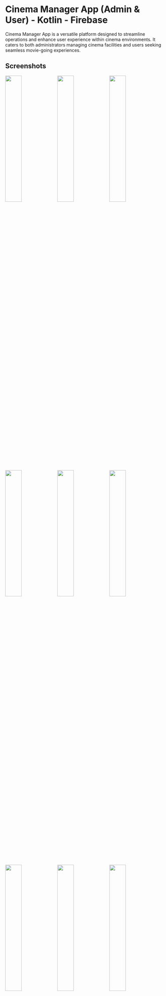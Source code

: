 ﻿# Cinema Manager App (Admin & User) - Kotlin - Firebase
Cinema Manager App is a versatile platform designed to streamline operations and enhance user experience within cinema environments. It caters to both administrators managing cinema facilities and users seeking seamless movie-going experiences.

## Screenshots

<img alt="" src="https://github.com/nghiakma/CinemaApp-Kotlin-Firebase/assets/98259551/af5b4e2e-d13c-4364-a38f-05edbfe4ec4e" width="32%"> <img alt="" src="https://github.com/nghiakma/CinemaApp-Kotlin-Firebase/assets/98259551/3165f38f-5c6f-4bcf-905d-17c40d6a42d1" width="32%"> <img alt="" src="https://github.com/nghiakma/CinemaApp-Kotlin-Firebase/assets/98259551/7207edc3-3755-4071-81c0-904fd094b9ff" width="32%"> <img alt="" src="https://github.com/nghiakma/CinemaApp-Kotlin-Firebase/assets/98259551/6d37becf-1a25-4692-afb6-ad8eb8599610" width="32%"> <img alt="" src="https://github.com/nghiakma/CinemaApp-Kotlin-Firebase/assets/98259551/33928dd5-e4cc-4ef9-9d1d-f42950a742ad" width="32%"> <img alt="" src="https://github.com/nghiakma/CinemaApp-Kotlin-Firebase/assets/98259551/c8da456b-dba8-46f5-bd37-4f37532cc260" width="32%"> <img alt="" src="https://github.com/nghiakma/CinemaApp-Kotlin-Firebase/assets/98259551/e0ba0ad4-24d9-4e17-92f8-674d363cb36e" width="32%"> <img alt="" src="https://github.com/nghiakma/CinemaApp-Kotlin-Firebase/assets/98259551/6eb343d4-b2f9-4c3d-b532-cb6ced43d26d" width="32%"> <img alt="" src="https://github.com/nghiakma/CinemaApp-Kotlin-Firebase/assets/98259551/5d31cf48-6784-4443-b5c7-289feec4fb61" width="32%">
<img alt="" src="https://github.com/nghiakma/CinemaApp-Kotlin-Firebase/assets/98259551/f8747ba6-d57a-4d82-a23e-5353110f25c5" width="32%">
<img alt="" src="https://github.com/nghiakma/CinemaApp-Kotlin-Firebase/assets/98259551/c460a350-a455-467e-88c6-48983242635d" width="32%">
<img alt="" src="https://github.com/nghiakma/CinemaApp-Kotlin-Firebase/assets/98259551/e1c589a3-6f59-4791-a747-238708aa242d" width="32%">
<img alt="" src="https://github.com/nghiakma/CinemaApp-Kotlin-Firebase/assets/98259551/fb1425a4-9d74-43fd-b622-3d7fd121fb27" width="32%">
<img alt="" src="https://github.com/nghiakma/CinemaApp-Kotlin-Firebase/assets/98259551/53ca12b3-cfda-4f1c-830b-5dc38a9f6d1c" width="32%">
<img alt="" src="https://github.com/nghiakma/CinemaApp-Kotlin-Firebase/assets/98259551/7ee8f4d3-a6ca-4ca1-86b7-38b6cc229bd8" width="32%">
<img alt="" src="https://github.com/nghiakma/CinemaApp-Kotlin-Firebase/assets/98259551/d281924a-e256-4092-aac4-193ac656e73b" width="32%">
<img alt="" src="https://github.com/nghiakma/CinemaApp-Kotlin-Firebase/assets/98259551/d2abb628-98e4-497f-80b7-5ca425b68baa" width="32%">

## Features ✨️

✨️ There is an account management module with two distinct roles: Admin and User. Features include login, registration, forgot password, change password, display user profile, and logout.

- Admin can add, edit, delete, and display a list of movie categories (Category). Search for categories by keyword.

- Admin can add, edit, delete, and display a list of food/drinks (Food/Drink). Search for food/drinks by keyword.

- Admin can add, edit, delete, and display a list of movies (Movie). Search for movies by keyword or by movie category (Category).

- Admin can view booking history of all users (Booking History). Search booking history by ID or scan QR Code.

- Admin can manage cinema revenue statistics per corresponding movie.

- User can view the most popular movies (Top Movies), movie categories (Category), and all movies (Movie) currently showing in the cinema beyond the Home screen.

- User can search for movies by keyword or by movie category (Category).

- User can view lists of movies specific to each movie category (Category).

- User can view movie details: detailed information, movie description, video trailer.

- User can book movie tickets: select movie theater, showtime, number of tickets, seat positions in the theater, accompanying food/drinks (Food/Drink).

- User can make payments via two methods: cash or Paypal.

- User can review their booking history (Booking History), with a feature to generate a QR Code to facilitate ticket verification by the admin at the cinema.
